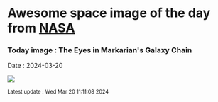
# Awesome space image of the day from [NASA](https://api.nasa.gov/)

### Today image : The Eyes in Markarian's Galaxy Chain
Date : 2024-03-20

![](https://apod.nasa.gov/apod/image/2403/Ngc4438_Selby_960.jpg)

<small>Latest update : Wed Mar 20 11:11:08 2024</small>
        